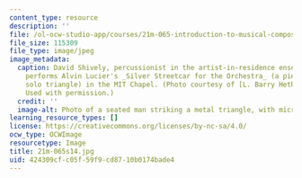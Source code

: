 ```yaml
---
content_type: resource
description: ''
file: /ol-ocw-studio-app/courses/21m-065-introduction-to-musical-composition-spring-2014/424309cfc05f59f9cd8710b0174bade4_21m-065s14.jpg
file_size: 115309
file_type: image/jpeg
image_metadata:
  caption: David Shively, percussionist in the artist-in-residence ensemble Either/Or,
    performs Alvin Lucier's _Silver Streetcar for the Orchestra_ (a piece for amplified
    solo triangle) in the MIT Chapel. (Photo courtesy of [L. Barry Hetherington](http://www.lbarryhetherington.com/).
    Used with permission.)
  credit: ''
  image-alt: Photo of a seated man striking a metal triangle, with microphones.
learning_resource_types: []
license: https://creativecommons.org/licenses/by-nc-sa/4.0/
ocw_type: OCWImage
resourcetype: Image
title: 21m-065s14.jpg
uid: 424309cf-c05f-59f9-cd87-10b0174bade4
---
```

